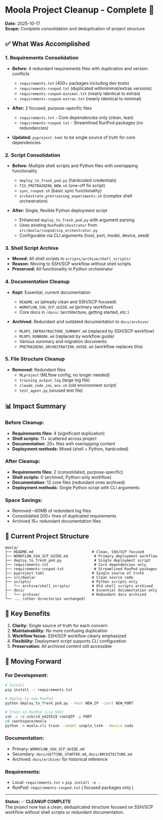 # Moola Project Cleanup - Complete 🎉

**Date:** 2025-10-17  
**Scope:** Complete consolidation and deduplication of project structure

## ✅ What Was Accomplished

### 1. **Requirements Consolidation** 
- **Before:** 4 redundant requirements files with duplication and version conflicts
  - `requirements.txt` (400+ packages including dev tools)
  - `requirements-runpod.txt` (duplicated withminimal/extras versions)  
  - `requirements-runpod-minimal.txt` (nearly identical to extras)
  - `requirements-runpod-extras.txt` (nearly identical to minimal)

- **After:** 2 focused, purpose-specific files
  - `requirements.txt` - Core dependencies only (clean, lean)
  - `requirements-runpod.txt` - Streamlined RunPod packages (no redundancies)
- **Updated:** `pyproject.toml` to be single source of truth for core dependencies

### 2. **Script Consolidation**
- **Before:** Multiple shell scripts and Python files with overlapping functionality
  - `deploy_to_fresh_pod.py` (hardcoded credentials)
  - `FIX_PRETRAINING_NOW.sh` (one-off fix script)
  - `sync_runpod.sh` (basic sync functionality) 
  - `orchestrate_pretraining_experiments.sh` (complex shell orchestration)

- **After:** Single, flexible Python deployment script
  - Enhanced `deploy_to_fresh_pod.py` with argument parsing
  - Uses existing `RunPodOrchestrator` from `src/moola/runpod/scp_orchestrator.py`
  - Configurable via CLI arguments (host, port, model, device, seed)

### 3. **Shell Script Archive**
- **Moved:** All shell scripts to `scripts/archive/shell_scripts/`
- **Reason:** Moving to SSH/SCP workflow without shell scripts
- **Preserved:** All functionality in Python orchestrator

### 4. **Documentation Cleanup**
- **Kept:** Essential, current documentation
  - `README.md` (already clean and SSH/SCP focused)
  - `WORKFLOW_SSH_SCP_GUIDE.md` (primary workflow)
  - Core docs in `/docs/` (architecture, getting started, etc.)

- **Archived:** Redundant and outdated documentation to `docs/archive/`
  - `MLOPS_INFRASTRUCTURE_SUMMARY.md` (replaced by SSH/SCP workflow)
  - `MLOPS_RUNBOOK.md` (replaced by workflow guide)
  - Various summary and migration documents
  - `PRETRAINING_ORCHESTRATION_GUIDE.md` (workflow replaces this)

### 5. **File Structure Cleanup**
- **Removed:** Redundant files
  - `MLproject` (MLflow config, no longer needed)
  - `training_output.log` (large log file)
  - `claude_code_zai_env.sh` (old environment script)
  - `test_agent.py` (unused test file)

## 📊 Impact Summary

### **Before Cleanup:**
- **Requirements files:** 4 (significant duplication)
- **Shell scripts:** 11+ scattered across project
- **Documentation:** 20+ files with overlapping content
- **Deployment methods:** Mixed (shell + Python, hardcoded)

### **After Cleanup:**
- **Requirements files:** 2 (consolidated, purpose-specific)
- **Shell scripts:** 0 (archived, Python-only workflow)
- **Documentation:** 12 core files (redundant ones archived)
- **Deployment methods:** Single Python script with CLI arguments

### **Space Savings:**
- Removed ~60MB of redundant log files
- Consolidated 200+ lines of duplicated requirements
- Archived 15+ redundant documentation files

## 🚀 Current Project Structure

```
moola/
├── README.md                           # Clean, SSH/SCP focused
├── WORKFLOW_SSH_SCP_GUIDE.md            # Primary deployment workflow
├── deploy_to_fresh_pod.py               # Single deployment script
├── requirements.txt                     # Core dependencies only
├── requirements-runpod.txt              # Streamlined RunPod packages  
├── pyproject.toml                      # Single source of truth
├── src/moola/                          # Clean source code
├── scripts/                            # Python scripts only
│   └── archive/shell_scripts/          # Old shell scripts archived
├── docs/                               # Essential documentation only
│   └── archive/                        # Redundant docs archived
└── ... (other directories unchanged)
```

## 🎯 Key Benefits

1. **Clarity:** Single source of truth for each concern
2. **Maintainability:** No more confusing duplication
3. **Workflow focus:** SSH/SCP workflow clearly emphasized
4. **Flexibility:** Deployment script supports CLI configuration
5. **Preservation:** All archived content still accessible

## 🔄 Moving Forward

### **For Development:**
```bash
# Install
pip install -r requirements.txt

# Deploy to new RunPod
python deploy_to_fresh_pod.py --host NEW_IP --port NEW_PORT

# Train on RunPod (via SSH)
ssh -i ~/.ssh/id_ed25519 root@IP -p PORT
cd /workspace/moola
python -m moola.cli train --model simple_lstm --device cuda
```

### **Documentation:** 
- Primary: `WORKFLOW_SSH_SCP_GUIDE.md` 
- Secondary: `docs/GETTING_STARTED.md`, `docs/ARCHITECTURE.md`
- Archived: `docs/archive/` for historical reference

### **Requirements:**
- Local: `requirements.txt` + `pip install -e .`
- RunPod: `requirements-runpod.txt` ( focused packages only )

---

**Status:** ✅ **CLEANUP COMPLETE**  
The project now has a clean, deduplicated structure focused on SSH/SCP workflow without shell scripts or redundant documentation.
